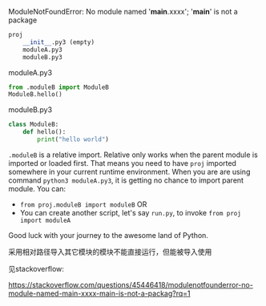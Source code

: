ModuleNotFoundError: No module named '__main__.xxxx'; '__main__' is not a package



```py
proj
    __init__.py3 (empty)
    moduleA.py3
    moduleB.py3
```

moduleA.py3

```python
from .moduleB import ModuleB
ModuleB.hello()
```

moduleB.py3

```python
class ModuleB:
    def hello():
        print("hello world")
```

`.moduleB` is a relative import. Relative only works when the parent module is imported or loaded first. That means you need to have `proj` imported somewhere in your current runtime environment. When you are are using command `python3 moduleA.py3`, it is getting no chance to import parent module. You can:

- `from proj.moduleB import moduleB` OR
- You can create another script, let's say `run.py`, to invoke `from proj import moduleA`

Good luck with your journey to the awesome land of Python.



采用相对路径导入其它模块的模块不能直接运行，但能被导入使用



见stackoverflow:

https://stackoverflow.com/questions/45446418/modulenotfounderror-no-module-named-main-xxxx-main-is-not-a-packag?rq=1